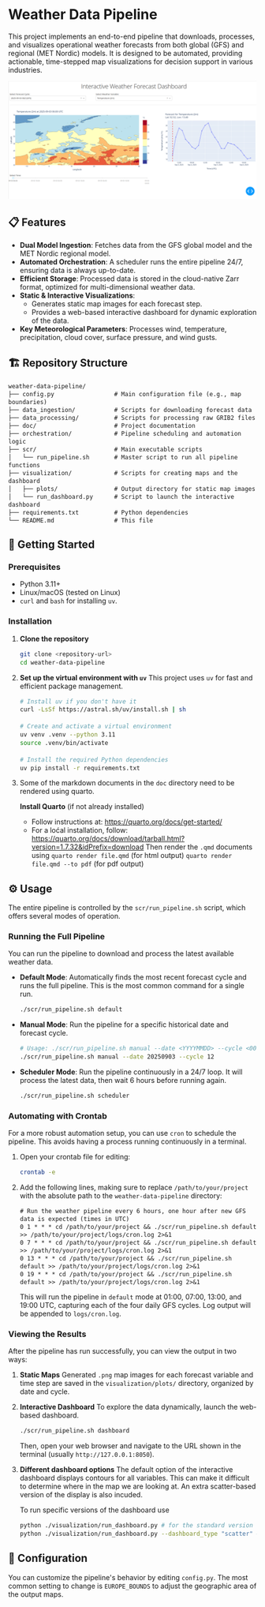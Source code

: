 # Weather Data Pipeline

This project implements an end-to-end pipeline that downloads, processes, and visualizes operational weather forecasts from both global (GFS) and regional (MET Nordic) models. It is designed to be automated, providing actionable, time-stepped map visualizations for decision support in various industries.

![Dashboard Snapshot](doc/figs/snapshot_dashboard.png)

## 📋 Features

- **Dual Model Ingestion**: Fetches data from the GFS global model and the MET Nordic regional model.
- **Automated Orchestration**: A scheduler runs the entire pipeline 24/7, ensuring data is always up-to-date.
- **Efficient Storage**: Processed data is stored in the cloud-native Zarr format, optimized for multi-dimensional weather data.
- **Static & Interactive Visualizations**:
    - Generates static map images for each forecast step.
    - Provides a web-based interactive dashboard for dynamic exploration of the data.
- **Key Meteorological Parameters**: Processes wind, temperature, precipitation, cloud cover, surface pressure, and wind gusts.

## 🏗️ Repository Structure

```
weather-data-pipeline/
├── config.py                 # Main configuration file (e.g., map boundaries)
├── data_ingestion/           # Scripts for downloading forecast data
├── data_processing/          # Scripts for processing raw GRIB2 files
├── doc/                      # Project documentation
├── orchestration/            # Pipeline scheduling and automation logic
├── scr/                      # Main executable scripts
│   └── run_pipeline.sh       # Master script to run all pipeline functions
├── visualization/            # Scripts for creating maps and the dashboard
│   ├── plots/                # Output directory for static map images
│   └── run_dashboard.py      # Script to launch the interactive dashboard
├── requirements.txt          # Python dependencies
└── README.md                 # This file
```

## 🚀 Getting Started

### Prerequisites
- Python 3.11+
- Linux/macOS (tested on Linux)
- `curl` and `bash` for installing `uv`.

### Installation

1.  **Clone the repository**
    ```bash
    git clone <repository-url>
    cd weather-data-pipeline
    ```

2.  **Set up the virtual environment with `uv`**
    This project uses `uv` for fast and efficient package management.

    ```bash
    # Install uv if you don't have it
    curl -LsSf https://astral.sh/uv/install.sh | sh

    # Create and activate a virtual environment
    uv venv .venv --python 3.11
    source .venv/bin/activate

    # Install the required Python dependencies
    uv pip install -r requirements.txt
    ```

3. Some of the markdown documents in the `doc` directory need
   to be rendered using quarto.

   **Install Quarto** (if not already installed)
   - Follow instructions at: https://quarto.org/docs/get-started/
   - For a loćal installation, follow: https://quarto.org/docs/download/tarball.html?version=1.7.32&idPrefix=download
   Then render the `.qmd` documents using
   `quarto render file.qmd` (for html output) 
   `quarto render file.qmd --to pdf` (for pdf output)


## ⚙️ Usage

The entire pipeline is controlled by the `scr/run_pipeline.sh` script, which offers several modes of operation.

### Running the Full Pipeline

You can run the pipeline to download and process the latest available weather data.

-   **Default Mode**: Automatically finds the most recent forecast cycle and runs the full pipeline. This is the most common command for a single run.
    ```bash
    ./scr/run_pipeline.sh default
    ```

-   **Manual Mode**: Run the pipeline for a specific historical date and forecast cycle.
    ```bash
    # Usage: ./scr/run_pipeline.sh manual --date <YYYYMMDD> --cycle <00|06|12|18>
    ./scr/run_pipeline.sh manual --date 20250903 --cycle 12
    ```

-   **Scheduler Mode**: Run the pipeline continuously in a 24/7 loop. It will process the latest data, then wait 6 hours before running again.
    ```bash
    ./scr/run_pipeline.sh scheduler
    ```

### Automating with Crontab

For a more robust automation setup, you can use `cron` to schedule the pipeline. This avoids having a process running continuously in a terminal.

1.  Open your crontab file for editing:
    ```bash
    crontab -e
    ```

2.  Add the following lines, making sure to replace `/path/to/your/project` with the absolute path to the `weather-data-pipeline` directory:
    ```cron
    # Run the weather pipeline every 6 hours, one hour after new GFS data is expected (times in UTC)
    0 1 * * * cd /path/to/your/project && ./scr/run_pipeline.sh default >> /path/to/your/project/logs/cron.log 2>&1
    0 7 * * * cd /path/to/your/project && ./scr/run_pipeline.sh default >> /path/to/your/project/logs/cron.log 2>&1
    0 13 * * * cd /path/to/your/project && ./scr/run_pipeline.sh default >> /path/to/your/project/logs/cron.log 2>&1
    0 19 * * * cd /path/to/your/project && ./scr/run_pipeline.sh default >> /path/to/your/project/logs/cron.log 2>&1
    ```
    This will run the pipeline in `default` mode at 01:00, 07:00, 13:00, and 19:00 UTC, capturing each of the four daily GFS cycles. Log output will be appended to `logs/cron.log`.

### Viewing the Results

After the pipeline has run successfully, you can view the output in two ways:

1.  **Static Maps**
    Generated `.png` map images for each forecast variable and time step are saved in the `visualization/plots/` directory, organized by date and cycle.

2.  **Interactive Dashboard**
    To explore the data dynamically, launch the web-based dashboard.

    ```bash
    ./scr/run_pipeline.sh dashboard
    ```
    Then, open your web browser and navigate to the URL shown in the terminal (usually `http://127.0.0.1:8050`).

3. **Different dashboard options**
   The default option of the interactive dashboard displays contours for all variables.
   This can make it difficult to determine where in the map we are looking at. 
   An extra scatter-based version of the display is also incuded.

   To run specific versions of the dashboard use
    ```bash
    python ./visualization/run_dashboard.py # for the standard version
    python ./visualization/run_dashboard.py --dashboard_type "scatter" # for a scatter-point based display.
    ```

## 🔧 Configuration

You can customize the pipeline's behavior by editing `config.py`. The most common setting to change is `EUROPE_BOUNDS` to adjust the geographic area of the output maps.
